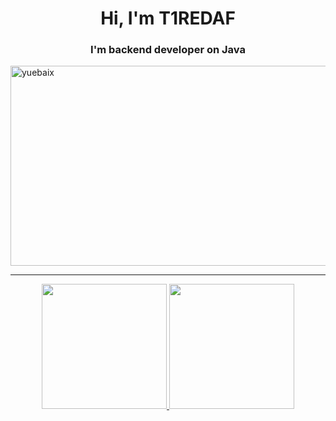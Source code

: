 <h1 align="center">Hi, I'm T1REDAF</h1>
<h3 align="center">I'm backend developer on Java</h3>
<img align="center"  height="320px" width="800px" src="https://acegif.com/wp-content/gifs/starfall-gif-46.gif" alt="yuebaix" />

---

<div align="center">

<a href="https://github.com/syedammar111">
  <img height="200em" src="https://github-readme-stats.vercel.app/api?username=syedammar111&theme=buefy&show_icons=true" />
  <img height="200em" src="https://github-readme-stats.vercel.app/api/top-langs/?username=syedammar111&theme=buefy&layout=compact" />
</a>
</div>
